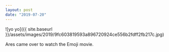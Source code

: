 ```yaml
---
layout: post
date: "2019-07-20"
---
```


![yo yo]({{ site.baseurl }}/assets/images/2019/9fc603819593a896720924ce556b2fdff2fb217c.jpg)

Ares came over to watch the Emoji movie.
